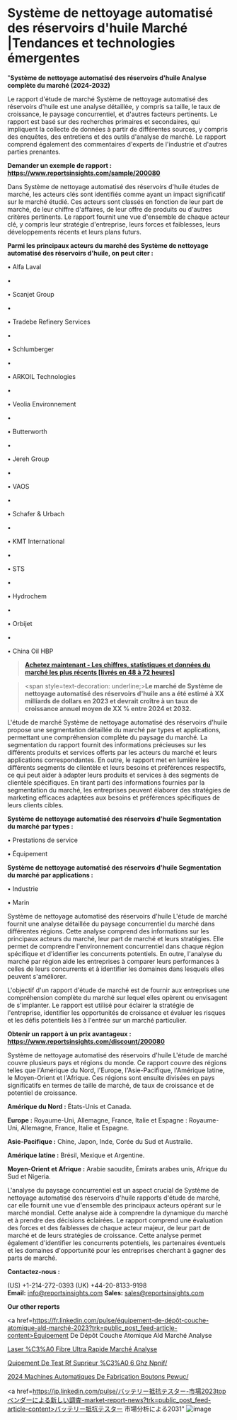 # Système de nettoyage automatisé des réservoirs d'huile Marché |Tendances et technologies émergentes

"<strong>Système de nettoyage automatisé des réservoirs d'huile Analyse complète du marché (2024-2032)</strong>

Le rapport d'étude de marché Système de nettoyage automatisé des réservoirs d'huile est une analyse détaillée, y compris sa taille, le taux de croissance, le paysage concurrentiel, et d'autres facteurs pertinents. Le rapport est basé sur des recherches primaires et secondaires, qui impliquent la collecte de données à partir de différentes sources, y compris des enquêtes, des entretiens et des outils d'analyse de marché. Le rapport comprend également des commentaires d'experts de l'industrie et d'autres parties prenantes.

<strong>Demander un exemple de rapport : </strong><strong><a href=https://www.reportsinsights.com/sample/200080>https://www.reportsinsights.com/sample/200080</a></strong>

Dans Système de nettoyage automatisé des réservoirs d'huile études de marché, les acteurs clés sont identifiés comme ayant un impact significatif sur le marché étudié. Ces acteurs sont classés en fonction de leur part de marché, de leur chiffre d'affaires, de leur offre de produits ou d'autres critères pertinents. Le rapport fournit une vue d'ensemble de chaque acteur clé, y compris leur stratégie d'entreprise, leurs forces et faiblesses, leurs développements récents et leurs plans futurs.

<strong>Parmi les principaux acteurs du marché des Système de nettoyage automatisé des réservoirs d'huile, on peut citer :</strong>

• Alfa Laval

• 

• Scanjet Group

• 

• Tradebe Refinery Services

• 

• Schlumberger

• 

• ARKOIL Technologies

• 

• Veolia Environnement

• 

• Butterworth

• 

• Jereh Group

• 

• VAOS

• 

• Schafer & Urbach

• 

• KMT International

• 

• STS

• 

• Hydrochem

• 

• Orbijet

• 

• China Oil HBP

<blockquote><a href=https://reportsinsights.com/buynow/200080><span style=text-decoration: underline;><strong>Achetez maintenant - Les chiffres, statistiques et données du marché les plus récents [livrés en 48 à 72 heures]</strong></span></a></blockquote>
<blockquote>
<div class=group w-full text-gray-800 dark:text-gray-100 border-b border-black/10 dark:border-gray-900/50 bg-gray-50 dark:bg-[#444654]>
<div class=flex p-4 gap-4 text-base md:gap-6 md:max-w-2xl lg:max-w-xl xl:max-w-3xl md:py-6 lg:px-0 m-auto>
<div class=relative flex flex-col w-[calc(100%-50px)] gap-1 md:gap-3 lg:w-[calc(100%-115px)]>
<div class=flex flex-grow flex-col gap-3>
<div class=min-h-[20px] flex flex-col items-start gap-4 whitespace-pre-wrap break-words>
<div class=result-streaming markdown prose w-full break-words dark:prose-invert light>

<span style=text-decoration: underline;><strong>Le marché de Système de nettoyage automatisé des réservoirs d'huile ans a été estimé à XX milliards de dollars en 2023 et devrait croître à un taux de croissance annuel moyen de XX % entre 2024 et 2032.</strong></span>

</div>
</div>
</div>
</div>
</div>
</div></blockquote>
L'étude de marché Système de nettoyage automatisé des réservoirs d'huile propose une segmentation détaillée du marché par types et applications, permettant une compréhension complète du paysage du marché. La segmentation du rapport fournit des informations précieuses sur les différents produits et services offerts par les acteurs du marché et leurs applications correspondantes. En outre, le rapport met en lumière les différents segments de clientèle et leurs besoins et préférences respectifs, ce qui peut aider à adapter leurs produits et services à des segments de clientèle spécifiques. En tirant parti des informations fournies par la segmentation du marché, les entreprises peuvent élaborer des stratégies de marketing efficaces adaptées aux besoins et préférences spécifiques de leurs clients cibles.

<strong>Système de nettoyage automatisé des réservoirs d'huile Segmentation du marché par types :</strong>

• Prestations de service

• Équipement

<strong>Système de nettoyage automatisé des réservoirs d'huile Segmentation du marché par applications :</strong>

• Industrie

• Marin

Système de nettoyage automatisé des réservoirs d'huile L'étude de marché fournit une analyse détaillée du paysage concurrentiel du marché dans différentes régions. Cette analyse comprend des informations sur les principaux acteurs du marché, leur part de marché et leurs stratégies. Elle permet de comprendre l'environnement concurrentiel dans chaque région spécifique et d'identifier les concurrents potentiels. En outre, l'analyse du marché par région aide les entreprises à comparer leurs performances à celles de leurs concurrents et à identifier les domaines dans lesquels elles peuvent s'améliorer.

L'objectif d'un rapport d'étude de marché est de fournir aux entreprises une compréhension complète du marché sur lequel elles opèrent ou envisagent de s'implanter. Le rapport est utilisé pour éclairer la stratégie de l'entreprise, identifier les opportunités de croissance et évaluer les risques et les défis potentiels liés à l'entrée sur un marché particulier.

<strong>Obtenir un rapport à un prix avantageux : <a href=https://www.reportsinsights.com/discount/200080>https://www.reportsinsights.com/discount/200080</a></strong>

Système de nettoyage automatisé des réservoirs d'huile L'étude de marché couvre plusieurs pays et régions du monde. Ce rapport couvre des régions telles que l'Amérique du Nord, l'Europe, l'Asie-Pacifique, l'Amérique latine, le Moyen-Orient et l'Afrique. Ces régions sont ensuite divisées en pays significatifs en termes de taille de marché, de taux de croissance et de potentiel de croissance.

<strong>Amérique du Nord :</strong> États-Unis et Canada.

<strong>Europe :</strong> Royaume-Uni, Allemagne, France, Italie et Espagne : Royaume-Uni, Allemagne, France, Italie et Espagne.

<strong>Asie-Pacifique :</strong> Chine, Japon, Inde, Corée du Sud et Australie.

<strong>Amérique latine :</strong> Brésil, Mexique et Argentine.

<strong>Moyen-Orient et Afrique :</strong> Arabie saoudite, Émirats arabes unis, Afrique du Sud et Nigeria.

L'analyse du paysage concurrentiel est un aspect crucial de Système de nettoyage automatisé des réservoirs d'huile rapports d'étude de marché, car elle fournit une vue d'ensemble des principaux acteurs opérant sur le marché mondial. Cette analyse aide à comprendre la dynamique du marché et à prendre des décisions éclairées. Le rapport comprend une évaluation des forces et des faiblesses de chaque acteur majeur, de leur part de marché et de leurs stratégies de croissance. Cette analyse permet également d'identifier les concurrents potentiels, les partenaires éventuels et les domaines d'opportunité pour les entreprises cherchant à gagner des parts de marché.

<strong>Contactez-nous :</strong>

(US) +1-214-272-0393
(UK) +44-20-8133-9198
<strong>Email:</strong> <a>info@reportsinsights.com</a>
<strong>Sales:</strong> <a>sales@reportsinsights.com</a>

<strong>Our other reports</strong>

<a href=https://fr.linkedin.com/pulse/équipement-de-dépôt-couche-atomique-ald-marché-2023?trk=public_post_feed-article-content>Équipement De Dépôt Couche Atomique Ald Marché Analyse</a>

<a href=https://www.linkedin.com/pulse/laser-%C3%A0-fibre-ultra-rapide-march%C3%A9domaines-w8alf/>Laser %C3%A0 Fibre Ultra Rapide Marché Analyse</a>

<a href=https://www.linkedin.com/pulse/%C3%A9quipement-de-test-rf-sup%C3%A9rieur-%C3%A0-6-ghz-npnif/>Quipement De Test Rf Suprieur %C3%A0 6 Ghz Npnif/</a>

<a href=https://www.linkedin.com/pulse/2024-machines-automatiques-de-fabrication-boutons-pewuc/>2024 Machines Automatiques De Fabrication Boutons Pewuc/</a>

<a href=https://jp.linkedin.com/pulse/バッテリー抵抗テスター-市場2023topベンダーによる新しい調査-market-report-news?trk=public_post_feed-article-content>バッテリー抵抗テスター 市場分析による2031</a>"
![image](https://github.com/daminid12/RImarketTech/assets/158430485/fc17288e-5416-4b33-8cd0-869111068487)
